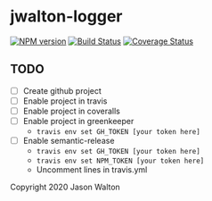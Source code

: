 # jwalton-logger

[![NPM version](https://badge.fury.io/js/jwalton-logger.svg)](https://npmjs.org/package/jwalton-logger)
[![Build Status](https://travis-ci.org/jwalton/jwalton-logger.svg)](https://travis-ci.org/jwalton/jwalton-logger)
[![Coverage Status](https://coveralls.io/repos/jwalton/jwalton-logger/badge.svg)](https://coveralls.io/r/jwalton/jwalton-logger)

## TODO

-   [ ] Create github project
-   [ ] Enable project in travis
-   [ ] Enable project in coveralls
-   [ ] Enable project in greenkeeper
    -   `travis env set GH_TOKEN [your token here]`
-   [ ] Enable semantic-release
    -   `travis env set GH_TOKEN [your token here]`
    -   `travis env set NPM_TOKEN [your token here]`
    -   Uncomment lines in travis.yml

Copyright 2020 Jason Walton
